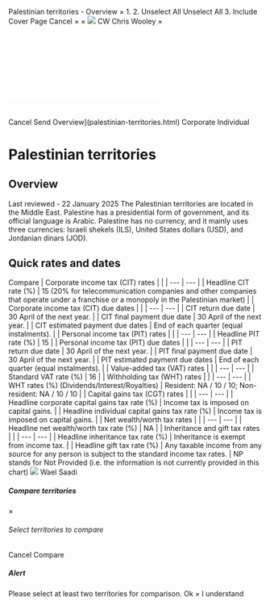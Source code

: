 Palestinian territories - Overview
×
1.
2.
Unselect All
Unselect All
3.
Include Cover Page
Cancel
×
×
![](-/media/world-wide-tax-summaries/attachments/global---chris-wooley.ashx%3Frev=ac5e5f3223b34096b1afc2a6009c7320&revision=ac5e5f32-23b3-4096-b1af-c2a6009c7320&hash=859B7ADC84DC2CBEC9760E9E6EE7DE6D0A8BFCDF)
CW
Chris Wooley
×
![](palestinian-territories.html)
######
Cancel
Send
Overview](palestinian-territories.html)
Corporate
Individual
# Palestinian territories
## Overview
Last reviewed - 22 January 2025
The Palestinian territories are located in the Middle East. Palestine has a presidential form of government, and its official language is Arabic. Palestine has no currency, and it mainly uses three currencies: Israeli shekels (ILS), United States dollars (USD), and Jordanian dinars (JOD).
## Quick rates and dates
Compare
| Corporate income tax (CIT) rates | |
| --- | --- |
| Headline CIT rate (%) | 15 (20% for telecommunication companies and other companies that operate under a franchise or a monopoly in the Palestinian market) |
| Corporate income tax (CIT) due dates | |
| --- | --- |
| CIT return due date | 30 April of the next year. |
| CIT final payment due date | 30 April of the next year. |
| CIT estimated payment due dates | End of each quarter (equal instalments). |
| Personal income tax (PIT) rates | |
| --- | --- |
| Headline PIT rate (%) | 15 |
| Personal income tax (PIT) due dates | |
| --- | --- |
| PIT return due date | 30 April of the next year. |
| PIT final payment due date | 30 April of the next year. |
| PIT estimated payment due dates | End of each quarter (equal instalments). |
| Value-added tax (VAT) rates | |
| --- | --- |
| Standard VAT rate (%) | 16 |
| Withholding tax (WHT) rates | |
| --- | --- |
| WHT rates (%) (Dividends/Interest/Royalties) | Resident: NA / 10 / 10;  Non-resident: NA / 10 / 10 |
| Capital gains tax (CGT) rates | |
| --- | --- |
| Headline corporate capital gains tax rate (%) | Income tax is imposed on capital gains. |
| Headline individual capital gains tax rate (%) | Income tax is imposed on capital gains. |
| Net wealth/worth tax rates | |
| --- | --- |
| Headline net wealth/worth tax rate (%) | NA |
| Inheritance and gift tax rates | |
| --- | --- |
| Headline inheritance tax rate (%) | Inheritance is exempt from income tax. |
| Headline gift tax rate (%) | Any taxable income from any source for any person is subject to the standard income tax rates. |
NP stands for Not Provided (i.e. the information is not currently provided in this chart)
![](-/media/world-wide-tax-summaries/attachments/palestine---wael_saadi.ashx%3Frev=18d62c805087453dbd31677a5ac88498&revision=18d62c80-5087-453d-bd31-677a5ac88498&hash=672D6203FCE917873964AFFB41722F376D1A91DA)
Wael Saadi
##### Compare territories
×
###### Select territories to compare
#####
Cancel
Compare
##### Alert
Please select at least two territories for comparison.
Ok
×
I understand